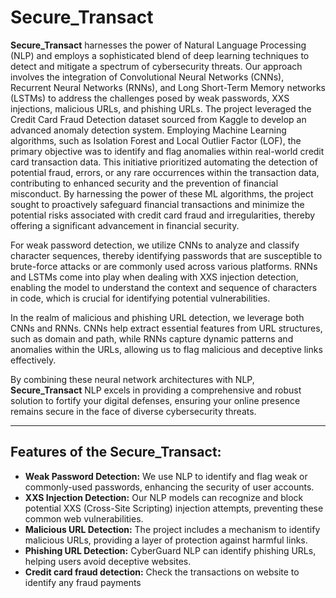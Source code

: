 ﻿# Secure_Transact
 
**Secure_Transact** harnesses the power of Natural Language Processing (NLP) and employs a sophisticated blend of deep learning techniques to detect and mitigate a spectrum of cybersecurity threats. Our approach involves the integration of Convolutional Neural Networks (CNNs), Recurrent Neural Networks (RNNs), and Long Short-Term Memory networks (LSTMs) to address the challenges posed by weak passwords, XXS injections, malicious URLs, and phishing URLs.
 The project leveraged the Credit Card Fraud Detection dataset sourced from Kaggle to develop an advanced anomaly detection system. Employing Machine Learning algorithms, such as Isolation Forest and Local Outlier Factor (LOF), the primary objective was to identify and flag anomalies within real-world credit card transaction data. This initiative prioritized automating the detection of potential fraud, errors, or any rare occurrences within the transaction data, contributing to enhanced security and the prevention of financial misconduct. By harnessing the power of these ML algorithms, the project sought to proactively safeguard financial transactions and minimize the potential risks associated with credit card fraud and irregularities, thereby offering a significant advancement in financial security.

For weak password detection, we utilize CNNs to analyze and classify character sequences, thereby identifying passwords that are susceptible to brute-force attacks or are commonly used across various platforms. RNNs and LSTMs come into play when dealing with XXS injection detection, enabling the model to understand the context and sequence of characters in code, which is crucial for identifying potential vulnerabilities.

In the realm of malicious and phishing URL detection, we leverage both CNNs and RNNs. CNNs help extract essential features from URL structures, such as domain and path, while RNNs capture dynamic patterns and anomalies within the URLs, allowing us to flag malicious and deceptive links effectively.

By combining these neural network architectures with NLP, **Secure_Transact** NLP excels in providing a comprehensive and robust solution to fortify your digital defenses, ensuring your online presence remains secure in the face of diverse cybersecurity threats.
____

## Features of the Secure_Transact:
<ul>
<li><b>Weak Password Detection:</b> We use NLP to identify and flag weak or commonly-used passwords, enhancing the security of user accounts. </li>

<li><b>XXS Injection Detection:</b> Our NLP models can recognize and block potential XXS (Cross-Site Scripting) injection attempts, preventing these common web vulnerabilities.</li>

<li><b>Malicious URL Detection:</b> The project includes a mechanism to identify malicious URLs, providing a layer of protection against harmful links.</li>

<li><b>Phishing URL Detection:</b> CyberGuard NLP can identify phishing URLs, helping users avoid deceptive websites.</li>

<li><b>Credit card fraud detection:</b>  Check the transactions on website to identify any fraud payments </li>
</ul>

